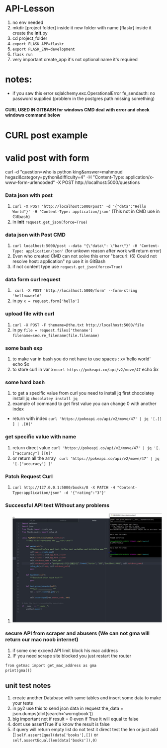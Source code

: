 # API-Lesson

1. no env needed
2. mkdir [project folder] inside it new folder with name [flaskr] inside it create the __init__.py
3. cd project_folder 
4. ```export FLASK_APP=flaskr```
5. ```export FLASK_ENV=development```
6. ```flask run```
7. very important  create_app it's not optional name it's required 


# notes:
* if you saw this error sqlalchemy.exc.OperationalError  fe_sendauth: no password supplied (problem in the postgres path missing something)

#### CURL USED IN GITBASH for windows CMD deal with error and check windows command below

# CURL post example 

# valid post with form
curl -d "question=who is python king&answer=mahmoud hegazi&category=python&difficulty=4" -H "Content-Type: application/x-www-form-urlencoded" -X POST http://localhost:5000/questions

### Data json with post 

1. ```curl -X POST 'http://localhost:5000/post' -d '{"data":"Hello World"}' -H 'Content-Type: application/json'``` (This not in CMD use in Gitbash)
2. in __init__ ```request.get_json(force=True)```

### data json with Post CMD
1. ```curl localhost:5000/post --data "{\"data\": \"bar\"}" -H 'Content-Type: application/json'``` (for unkown reason after work will return error)
2.  Even who created CMD can not solve this error "barcurl: (6) Could not resolve host: application" np use it in GitBash
3. if not content type use ```request.get_json(force=True)```


### data form curl request
1. ``` curl -X POST 'http://localhost:5000/form' --form-string 'hello=world'```
2. in py ```x = request.form['hello']```


### upload file with curl
1. ```curl -X POST -F thename=@the.txt http://localhost:5000/file```
2. in py ```file = request.files['thename'] filename=secure_filename(file.filename) ```


### some bash exp 
1. to make var in bash you do not have to use spaces : x='hello world'  echo $x
2. to store curl in var x=`curl https://pokeapi.co/api/v2/move/47` echo $x

### some hard bash
1. to get a specific value from curl you need to install jq first chocolatey install jq ```chocolatey install jq```
2. example of command to get first value you can change 0 with another index  
*  return with index ```curl 'https://pokeapi.co/api/v2/move/47' | jq '[.[] ] | .[0]'```


### get specific value with name 

1.  return direct value ```curl 'https://pokeapi.co/api/v2/move/47' | jq '[.["accuracy"] ][0]'```  
2. or return all the array ``` curl 'https://pokeapi.co/api/v2/move/47' | jq '[.["accuracy"] ]'```


### Patch Request Curl
1.  ```curl http://127.0.0.1:5000/books/8 -X PATCH -H "Content-Type:application/json" -d '{"rating":"3"}'```


### Successful API test Without any problems
1. ![api test](https://github.com/MahmoudHegazi/API-Lesson/blob/main/my_api_test.JPG?raw=true)


### secure API from scraper and abusers (We can not gma will return our mac noob internet)
1. if some one exceed API limit block his mac address 
2. IF you need scrape site blocked you just restart the router
```
from getmac import get_mac_address as gma
print(gma())
```

## unit test notes

1. create another Database with same tables and insert some data to make your tests
2. in py2 use this to send json data in request the_data = json.dumps(dict(search='worngbook'))
3. big important not if result = 0 even if True it will equal to false
4. dont use assertTrue if u know the result is false
5. if query will return empty list do not test it direct test the len or just add [] ```self.assertEqual(data['books'],[])``` or ```self.assertEqual(len(data['books']),0)```

